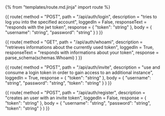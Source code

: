 {% from "templates/route.md.jinja" import route %}

{{ route(
  method = "POST",
  path = "/api/auth/login",
  description = "tries to log you into the specified account",
  loggedIn = False,
  responseText = "responds with the jwt token",
  response = {
    "token": "string"
  },
  body = {
    "username": "string",
    "password": "string"
  }
) }}

{{ route(
  method = "GET",
  path = "/api/auth/whoami",
  description = "retrieves informations about the currently used token",
  loggedIn = True,
  responseText = "responds with informations about your token",
  response = parse_schema(schemas.Whoami)
) }}

{{ route(
  method = "POST",
  path = "/api/auth/invite",
  description = "use and consume a login token in order to gain access to an additional instance",
  loggedIn = True,
  response = {
    "token": "string"
  },
  body = {
    "username": "string",
    "password": "string",
    "token": "string"
  }
) }}

{{ route(
  method = "POST",
  path = "/api/auth/register",
  description = "creates an user with an invite token",
  loggedIn = False,
  response = {
    "token": "string"
  },
  body = {
    "username": "string",
    "password": "string",
    "token": "string"
  }
) }}